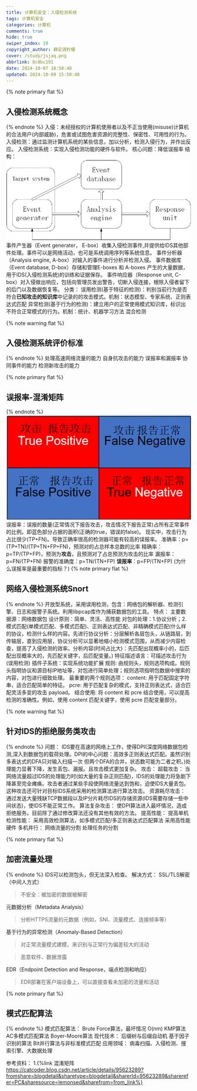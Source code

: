 ```yaml
---
title: 计算机安全：入侵检测系统
tags: 计算机安全
categories: 计算机
comments: true
hide: true
swiper_index: 10
copyright_author: 薛定谔柠檬
cover: /study/jsjaq.png
abbrlink: 8c8bc191
date: 2024-10-07 18:50:40
updated: 2024-10-09 15:50:40
---
```

{% note primary flat %}
## 入侵检测系统概念
{% endnote %}
入侵：未经授权的计算机使用者以及不正当使用(misuse)计算机的合法用户(内部威胁)，危害或试图危害资源的完整性、保密性、可用性的行为。
入侵检测：通过监测计算机系统的某些信息，加以分析，检测入侵行为，并作出反应。
入侵检测系统：实现入侵检测功能的硬件与软件。
核心问题：降低误报率
结构：
![入侵检测](study/ruqin.png)
事件产生器（Event generater， E-box）收集入侵检测事件,并提供给IDS其他部件处理。事件可以是网络活动，也可是系统调用序列等系统信息。
事件分析器（Analysis engine, A-box）对输入的事件进行分析并检测入侵。
事件数据库（Event database, D-box）存储和管理E-boxes 和 A-boxes 产生的大量数据，用于IDS(入侵检测系统)的训练和证据保存。
事件响应器（Response unit, C-box）对入侵做出响应，包括向管理员发出警告，切断入侵连接，根除入侵者留下的后门以及数据恢复等。
分类：
误用检测(基于特征的检测)：判别当前行为是否符合**已知攻击的知识库**中记录的的攻击模式。机制：状态模型、专家系统、正则表达式匹配
异常检测(基于行为的检测)：建立用户的正常使用模式知识库，标识出不符合正常模式的行为。机制：统计、机器学习方法
混合检测

{% note warning flat %}
## 入侵检测系统评价标准
{% endnote %}
处理高速网络流量的能力
自身抗攻击的能力
误报率和漏报率
协同事件的能力
检测新攻击的能力

{% note primary flat %}
## 误报率-混淆矩阵
{% endnote %}
![入侵检测](study/yic.png)
误报率：误报的数量(正常情况下报告攻击，攻击情况下报告正常)占所有正常事件的比例。即蓝色部分占据的面积(正确的true，错误的false)。
现实中，攻击行为占比很少(TP+FN)。导致正确率很高的检测器可能有较高的误报率。
准确率：p=(TP+TN)/(TP+TN+FP+FN)，预测对的占总样本总数的比率
精确率：p=TP/(TP+FP)，预测为**攻击**，且预测对了占总预测为攻击的比率
漏报率：p=FN/(TP+FN)
报警的准确度：p=TN/(TN+FP)
**误报率**：p=FP/(TN+FP)
(为什么误报率是最重要的指标？)
{% note primary flat %}
## 网络入侵检测系统Snort
{% endnote %}
开放型系统，采用误用检测，包含：网络包的解析器、检测引擎、日志和报警子系统。利用libpcap库作为捕获数据包的工具。
特点：
主要数据源：网络数据包
设计原则：简单、灵活、高性能
对包的处理：1.协议分析；2.模式匹配(单模式匹配、多模式匹配)、正则表达式匹配、非精确模式匹配(什么样的协议，检测什么样的内容。先进行协议分析：分层解析各层包头，从链路层，到传输层，直到应用层，协议分析可以显著地缩小检测模式范围，从而减少内容检查，提高了入侵检测的效率。分析内容(时间占比大)：先匹配出现概率小的，后匹配出现概率大的，先匹配关键字，后匹配变量。)
特征描述语言：可描述攻击行为(误用检测)
插件子系统：实现系统功能扩展
规则:
由规则头，规则选项构成。规则头指明协议和源目标IP地址等，对包进行简单处理；规则选项指明包数据中搜索的内容，对包进行细致处理。
最重要的两个规则选项：
content: 用于匹配固定字符串，适合匹配简单的特征。
pcre: 用于匹配复杂的模式，支持正则表达式，适合匹配灵活多变的攻击 payload。
结合使用: 将 content 和 pcre 结合使用，可以提高检测的准确性。例如，使用 content 匹配关键字，使用 pcre 匹配变量部分。


{% note warning flat %}
## 针对IDS的拒绝服务类攻击
{% endnote %}
问题：
IDS要在高速的网络上工作，使得DPI(深度网络数据包检测,深入到数据包的载荷处理。DPI的中心问题：高效多正则表达式匹配。虽然识别多表达式的DFA只对输入扫描一次 但两个DFA的合并，状态数可能为二者之积。)处理能力显著下降，发生丢包、漏报。且攻击模式更加复杂。
攻击：
超载攻击：
当网络流量超过IDS的处理能力时(如大量的复杂正则匹配)，IDS的处理能力将急剧下降甚至完全瘫痪。攻击者通过某些手段使网络流量达到饱和，迫使IDS大量丢包。这种攻击还可针对目标IDS系统采用的检测算法进行算法攻击。
资源耗尽攻击：
通过发送大量残缺TCP数据段以及IP分片耗尽IDS的存储资源(IDS需要存储一些中间状态)，使IDS不能正常工作。
算法复杂攻击：
使DPI算法进入最坏情况，造成拒绝服务。目前除了通过修改算法还没有其他有效的方法。
提高性能：
提高单机检测性能：
采用高效检测算法，如多模式匹配/多正则表达式匹配算法
采用高性能硬件
多机并行：
网络流量的分割
处理任务的分割

{% note primary flat %}
## 加密流量处理
{% endnote %}
IDS可以检测包头，但无法深入检查。
解决方式：
SSL/TLS解密（中间人方式）
>不安全：被加密的数据被解密

元数据分析（Metadata Analysis）
>分析HTTPS流量的元数据（例如，SNI、流量模式、连接频率等）

基于行为的异常检测（Anomaly-Based Detection）
>对正常流量模式建模，来识别与正常行为偏差较大的活动

>恶意软件、数据泄露

EDR（Endpoint Detection and Response，端点检测和响应）
>EDR部署在客户端设备上，可以直接查看未加密的流量和活动


{% note primary flat %}
## 模式匹配算法
{% endnote %}
模式匹配算法：
Brute Force算法，最坏情况 O(nm)
KMP算法
AC多模式匹配算法
Boyer-Moore算法
现代技术：
后缀树与后缀自动机
基于因子识别的算法
Bit并行算法与非标准模式匹配
应用领域：
病毒扫描、入侵检测、搜索引擎、大数据处理



参考资料：
1.{%link 混淆矩阵 https://catcoder.blog.csdn.net/article/details/95623289?fromshare=blogdetail&sharetype=blogdetail&sharerId=95623289&sharerefer=PC&sharesource=lemonsed&sharefrom=from_link%}